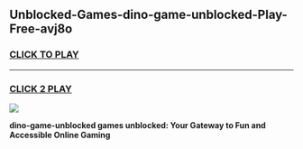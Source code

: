 
## Unblocked-Games-dino-game-unblocked-Play-Free-avj8o
<h3>
<a href="https://premium76.site?title=dino-game-unblocked&ref=09A">CLICK TO PLAY</a></h3>
<hr>

<h3>
<a href="https://premium76.site?title=dino-game-unblocked&ref=09A">CLICK 2 PLAY</a>
  
</h3>

<a href="https://premium76.site?title=dino-game-unblocked&ref=09A"><img src="https://clearcache.store/games.png"></a>


**dino-game-unblocked games unblocked: Your Gateway to Fun and Accessible Online Gaming**

